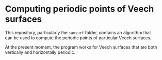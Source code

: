 # Computing periodic points of Veech surfaces

This repository, particularly the `samsurf` folder, contains an algorithm that can be used to compute the periodic points of particular Veech surfaces.  

At the present moment, the program works for Veech surfaces that are both vertically and horizontally periodic.   
